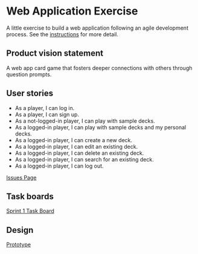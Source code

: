 # Web Application Exercise

A little exercise to build a web application following an agile development process. See the [instructions](instructions.md) for more detail.

## Product vision statement

A web app card game that fosters deeper connections with others through question prompts.

## User stories

* As a player, I can log in.
* As a player, I can sign up.
* As a not-logged-in player, I can play with sample decks.
* As a logged-in player, I can play with sample decks and my personal decks.
* As a logged-in player, I can create a new deck.
* As a logged-in player, I can edit an existing deck.
* As a logged-in player, I can delete an existing deck.
* As a logged-in player, I can search for an existing deck.
* As a logged-in player, I can log out.

[Issues Page](https://github.com/software-students-spring2024/2-web-app-exercise-gas2/issues)

## Task boards

[Sprint 1 Task Board](https://github.com/orgs/software-students-spring2024/projects/4)

## Design

[Prototype](https://www.figma.com/file/MtmBlXWq7G9Axki5tmboSd/Project-2?type=design&node-id=0%3A1&mode=design&t=mF8G6yOHcrtvsROr-1)
